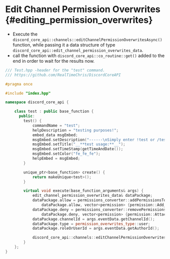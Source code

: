 Edit Channel Permission Overwrites {#editing_permission_overwrites}
=============
- Execute the `discord_core_api::channels::editChannelPermissionOverwritesAsync()` function, while passing it a data structure of type `discord_core_api::edit_channel_permission_overwrites_data`.
- call the function with `discord_core_api::co_routine::get()` added to the end in order to wait for the results now.

```cpp
/// Test.hpp -header for the "test" command.
/// https://github.com/RealTimeChris/DiscordCoreAPI

#pragma once

#include "index.hpp"

namespace discord_core_api {

	class test : public base_function {
	  public:
		test() {
			commandName = "test";
			helpDescription = "testing purposes!";
			embed_data msgEmbed;
			msgEmbed.setDescription("------\nSimply enter !test or /test!\n------");
			msgEmbed.setTitle("__**test usage:**__");
			msgEmbed.setTimeStamp(getTimeAndDate());
			msgEmbed.setColor("fe_fe_fe");
			helpEmbed = msgEmbed;
		}

		unique_ptr<base_function> create() {
			return makeUnique<test>();
		}

		virtual void execute(base_function_arguments& args) {
			edit_channel_permission_overwrites_data& dataPackage;
			dataPackage.allow = permissions_converter::addPermissionsToString(
				dataPackage.allow, vector<permission> {permission::Add_Reactions, permission::Manage_Messages});
			dataPackage.deny = permissions_converter::removePermissionsFromString(
				dataPackage.deny, vector<permission> {permission::Attach_Files, permission::Embed_Links});
			dataPackage.channelId = args.eventData.getChannelId();
			dataPackage.type = permission_overwrites_type::user;
			dataPackage.roleOrUserId = args.eventData.getAuthorId();

			discord_core_api::channels::editChannelPermissionOverwritesAsync(const& dataPackage).get();
		}
	};
}
```